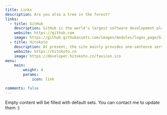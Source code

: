 ```yaml
---
title: Links
description: Are you also a tree in the forest?
links:
  - title: GitHub
    description: GitHub is the world's largest software development platform.
    website: https://github.com
    image: https://github.githubassets.com/images/modules/logos_page/GitHub-Mark.png
  - title: Hitokoto
    description: At present, the site mainly provides one-sentence service.
    website: https://hitokoto.cn
    image: https://developer.hitokoto.cn/favicon.ico
menu:
    main: 
        weight: 4
        params:
            icon: link

comments: false
---
```

Empty content will be filled with default sets. You can contact me to update them :)

